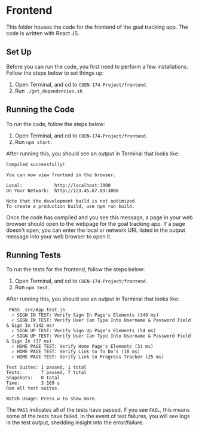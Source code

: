 # Frontend

This folder houses the code for the frontend of the goal tracking app. The code is written with React JS.

## Set Up

Before you can run the code, you first need to perform a few installations. Follow the steps below to set things up:

1. Open Terminal, and cd to `COEN-174-Project/frontend`.
2. Run `./get_dependencies.sh`

## Running the Code

To run the code, follow the steps below:

1. Open Terminal, and cd to `COEN-174-Project/frontend`.
2. Run `npm start`.

After running this, you should see an output in Terminal that looks like:

```
Compiled successfully!

You can now view frontend in the browser.

Local:            http://localhost:3000
On Your Network:  http://123.45.67.89:3000

Note that the development build is not optimized.
To create a production build, use npm run build.
```

Once the code has compiled and you see this message, a page in your web browser should open to the webpage for the goal tracking app. If a page doesn't open, you can enter the local or network URL listed in the output message into your web browser to open it.

## Running Tests

To run the tests for the frontend, follow the steps below:

1. Open Terminal, and cd to `COEN-174-Project/frontend`.
2. Run `npm test`.

After running this, you should see an output in Terminal that looks like:

```
 PASS  src/App.test.js
  ✓ SIGN IN TEST: Verify Sign In Page's Elements (349 ms)
  ✓ SIGN IN TEST: Verify User Can Type Into Username & Password Field & Sign In (142 ms)
  ✓ SIGN UP TEST: Verify Sign Up Page's Elements (54 ms)
  ✓ SIGN UP TEST: Verify User Can Type Into Username & Password Field & Sign In (37 ms)
  ✓ HOME PAGE TEST: Verify Home Page's Elements (31 ms)
  ✓ HOME PAGE TEST: Verify Link to To Do's (18 ms)
  ✓ HOME PAGE TEST: Verify Link to Progress Tracker (25 ms)

Test Suites: 1 passed, 1 total
Tests:       7 passed, 7 total
Snapshots:   0 total
Time:        3.169 s
Ran all test suites.

Watch Usage: Press w to show more.
```

The `PASS` indicates all of the tests have passed. If you see `FAIL`, this means some of the tests have failed. In the event of test failures, you will see logs in the test output, shedding insight into the error/failure.
